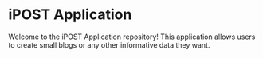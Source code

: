 # iPOST Application

Welcome to the iPOST Application repository! This application allows users to create small blogs or any other informative data they want.
